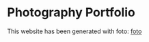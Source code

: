 # Photography Portfolio

This website has been generated with foto: [foto](https://github.com/waynezhang/foto)

